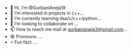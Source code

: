 - 👋 Hi, I’m @GurbaniAneja19
- 👀 I’m interested in projects in c++...
- 🌱 I’m currently learning dsa/c/c++/python...
- 💞️ I’m looking to collaborate on ...
- 📫 How to reach me mail at gurbanianeja3@gmail.com...
- 😄 Pronouns: ...
- ⚡ Fun fact: ...

<!---
GurbaniAneja19/GurbaniAneja19 is a ✨ special ✨ repository because its `README.md` (this file) appears on your GitHub profile.
You can click the Preview link to take a look at your changes.
--->
